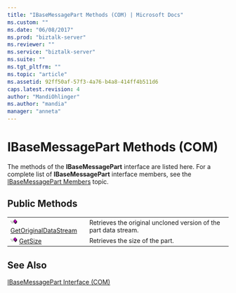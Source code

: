 ```yaml
---
title: "IBaseMessagePart Methods (COM) | Microsoft Docs"
ms.custom: ""
ms.date: "06/08/2017"
ms.prod: "biztalk-server"
ms.reviewer: ""
ms.service: "biztalk-server"
ms.suite: ""
ms.tgt_pltfrm: ""
ms.topic: "article"
ms.assetid: 92ff50af-57f3-4a76-b4a8-414ff4b511d6
caps.latest.revision: 4
author: "MandiOhlinger"
ms.author: "mandia"
manager: "anneta"
---
```

# IBaseMessagePart Methods (COM)
The methods of the **IBaseMessagePart** interface are listed here. For a complete list of **IBaseMessagePart** interface members, see the [IBaseMessagePart Members](../core/ibasemessagepart-members-com.md) topic.  
  
## Public Methods  
  
|||  
|-|-|  
|![](../core/media/pubmethod.gif "pubmethod") [GetOriginalDataStream](../core/ibasemessagepart-getoriginaldatastream-method-com.md)|Retrieves the original uncloned version of the part data stream.|  
|![](../core/media/pubmethod.gif "pubmethod") [GetSize](../core/ibasemessagepart-getsize-method-com.md)|Retrieves the size of the part.|  
  
## See Also  
 [IBaseMessagePart Interface (COM)](../core/ibasemessagepart-interface-com.md)